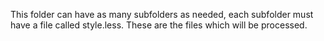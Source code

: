 This folder can have as many subfolders as needed, each subfolder must have a file called style.less. These are the files which will be processed.